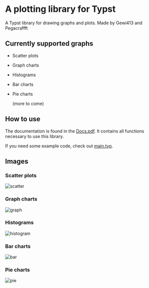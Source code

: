 # A plotting library for Typst

A Typst library for drawing graphs and plots.
Made by Gewi413 and Pegacraffft

## Currently supported graphs

- Scatter plots

- Graph charts

- Histograms

- Bar charts

- Pie charts

  (more to come)

## How to use

The documentation is found in the [Docs.pdf](https://github.com/Pegacraft/typst-plotting/blob/master/Docs.pdf). It contains all functions necessary to use this library.

If you need some example code, check out [main.typ](https://github.com/Pegacraft/typst-plotting/blob/master/main.typ).

## Images

### Scatter plots

![scatter](./images/scatter.png)

### Graph charts

![graph](./images/graph.png)

### Histograms

![histogram](./images/histogram.png)

### Bar charts

![bar](./images/bar.png)

### Pie charts

![pie](./images/pie.png)
